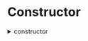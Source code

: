 



# Constructor
  
<details>
  
<summary>constructor</summary>

  
  
**Implicit args**

```rust
syscall_ptr(felt*)
pedersen_ptr(HashBuiltin*)
range_check_ptr
```  
  
**Explicit args**

```rust
owner(felt)
carbonable_project_address(felt)
carbonable_token_address(felt)
reward_token_address(felt)

```  
  
**Returns**

```rust

```  
</details>
